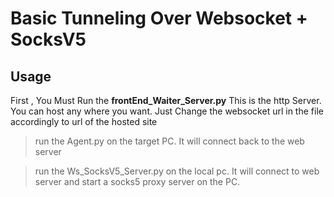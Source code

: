# Basic Tunneling Over Websocket + SocksV5

## Usage

First , You Must Run the **frontEnd_Waiter_Server.py**
This is the http Server. You can host any where you want. Just Change the websocket url in the file accordingly to url of the hosted site

> run the Agent.py on the target PC. It will connect back to the web server

> run the Ws_SocksV5_Server.py on the local pc. It will connect to web server and start a socks5 proxy server on the PC.



